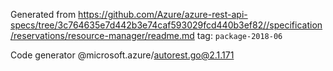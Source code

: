Generated from https://github.com/Azure/azure-rest-api-specs/tree/3c764635e7d442b3e74caf593029fcd440b3ef82//specification/reservations/resource-manager/readme.md tag: `package-2018-06`

Code generator @microsoft.azure/autorest.go@2.1.171


